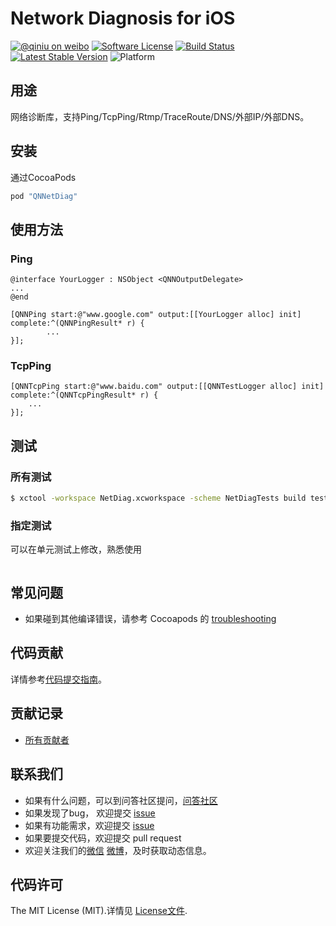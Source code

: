 # Network Diagnosis for iOS

[![@qiniu on weibo](http://img.shields.io/badge/weibo-%40qiniutek-blue.svg)](http://weibo.com/qiniutek)
[![Software License](https://img.shields.io/badge/license-MIT-brightgreen.svg)](LICENSE.md)
[![Build Status](https://travis-ci.org/qiniu/iOS-netdiag.svg?branch=master)](https://travis-ci.org/qiniu/iOS-netdiag)
[![Latest Stable Version](http://img.shields.io/cocoapods/v/QNNetDiag.svg)](https://github.com/qiniu/iOS-netdiag/releases)
![Platform](http://img.shields.io/cocoapods/p/QNNetDiag.svg)

## 用途

网络诊断库，支持Ping/TcpPing/Rtmp/TraceRoute/DNS/外部IP/外部DNS。

## 安装

通过CocoaPods

```ruby
pod "QNNetDiag"
```

## 使用方法
### Ping
```
@interface YourLogger : NSObject <QNNOutputDelegate>
...
@end

[QNNPing start:@"www.google.com" output:[[YourLogger alloc] init] complete:^(QNNPingResult* r) {
        ...
}];
```

### TcpPing
```
[QNNTcpPing start:@"www.baidu.com" output:[[QNNTestLogger alloc] init] complete:^(QNNTcpPingResult* r) {
    ...
}];
```
## 测试


### 所有测试

``` bash
$ xctool -workspace NetDiag.xcworkspace -scheme NetDiagTests build test -sdk iphonesimulator
```

### 指定测试

可以在单元测试上修改，熟悉使用

``` bash
```

## 常见问题

- 如果碰到其他编译错误，请参考 Cocoapods 的 [troubleshooting](http://guides.cocoapods.org/using/troubleshooting.html)

## 代码贡献

详情参考[代码提交指南](https://github.com/qiniu/iOS-netdiag/blob/master/CONTRIBUTING.md)。

## 贡献记录

- [所有贡献者](https://github.com/qiniu/iOS-netdiag/contributors)

## 联系我们

- 如果有什么问题，可以到问答社区提问，[问答社区](http://qiniu.segmentfault.com/)
- 如果发现了bug， 欢迎提交 [issue](https://github.com/qiniu/iOS-netdiag/issues)
- 如果有功能需求，欢迎提交 [issue](https://github.com/qiniu/iOS-netdiag/issues)
- 如果要提交代码，欢迎提交 pull request
- 欢迎关注我们的[微信](http://www.qiniu.com/#weixin) [微博](http://weibo.com/qiniutek)，及时获取动态信息。

## 代码许可

The MIT License (MIT).详情见 [License文件](https://github.com/qiniu/iOS-netdiag/blob/master/LICENSE).
